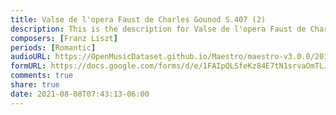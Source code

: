 ```yaml
---
title: Valse de l'opera Faust de Charles Gounod S.407 (2)
description: This is the description for Valse de l'opera Faust de Charles Gounod S.407 by Franz Liszt
composers: [Franz Liszt]
periods: [Romantic]
audioURL: https://OpenMusicDataset.github.io/Maestro/maestro-v3.0.0/2017/MIDI-Unprocessed_072_PIANO072_MID--AUDIO-split_07-08-17_Piano-e_1-06_wav--4.midi
formURL: https://docs.google.com/forms/d/e/1FAIpQLSfeKz84E7tN1srvaOmTLJVuAnXUfOsQMnkgRXq4WKFGESqIDg/viewform
comments: true
share: true
date: 2021-08-08T07:43:13-06:00
---
```

